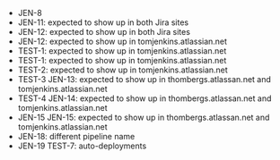 - JEN-8
- JEN-11: expected to show up in both Jira sites
- JEN-12: expected to show up in both Jira sites
- JEN-12: expected to show up in tomjenkins.atlassian.net
- TEST-1:  expected to show up in tomjenkins.atlassian.net
- TEST-1:  expected to show up in tomjenkins.atlassian.net
- TEST-2:  expected to show up in tomjenkins.atlassian.net
- TEST-3 JEN-13:  expected to show up in thombergs.atlassan.net and tomjenkins.atlassian.net
- TEST-4 JEN-14:  expected to show up in thombergs.atlassan.net and tomjenkins.atlassian.net
- JEN-15 JEN-15:  expected to show up in thombergs.atlassan.net and tomjenkins.atlassian.net
- JEN-18: different pipeline name
- JEN-19 TEST-7: auto-deployments

